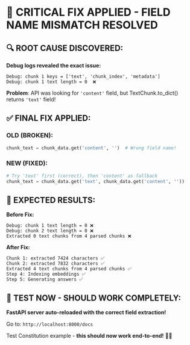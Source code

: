 🎯 **CRITICAL FIX APPLIED - FIELD NAME MISMATCH RESOLVED**
==============================================================

## 🔍 **ROOT CAUSE DISCOVERED:**

**Debug logs revealed the exact issue:**
```
Debug: chunk 1 keys = ['text', 'chunk_index', 'metadata']
Debug: chunk 1 text length = 0  ❌
```

**Problem**: API was looking for `'content'` field, but TextChunk.to_dict() returns `'text'` field!

## ✅ **FINAL FIX APPLIED:**

### **OLD (BROKEN):**
```python
chunk_text = chunk_data.get('content', '')  # Wrong field name!
```

### **NEW (FIXED):**
```python
# Try 'text' first (correct), then 'content' as fallback
chunk_text = chunk_data.get('text', chunk_data.get('content', ''))
```

## 🧪 **EXPECTED RESULTS:**

**Before Fix:**
```
Debug: chunk 1 text length = 0 ❌
Debug: chunk 2 text length = 0 ❌
Extracted 0 text chunks from 4 parsed chunks ❌
```

**After Fix:**
```
Chunk 1: extracted 7424 characters ✅
Chunk 2: extracted 7832 characters ✅
Extracted 4 text chunks from 4 parsed chunks ✅
Step 4: Indexing embeddings ✅
Step 5: Generating answers ✅
```

## 🚀 **TEST NOW - SHOULD WORK COMPLETELY:**

**FastAPI server auto-reloaded with the correct field extraction!**

Go to: `http://localhost:8000/docs`

Test Constitution example - **this should now work end-to-end!** 🎯✨
